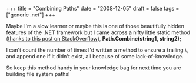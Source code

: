 +++
title = "Combining Paths"
date = "2008-12-05"
draft = false
tags = ["generic .net"]
+++

<p>
Maybe I'm a slow learner or maybe this is one of those beautifully hidden features of the .NET framework but I came across a nifty little static method (<a href="http://stackoverflow.com/questions/9033/hidden-features-of-c#9401" target="_blank">thanks to this post on StackOverflow</a>), <strong>Path.Combine(string1, string2);</strong>
</p>
<p>
I can't count the number of times I'd written a method to ensure a trailing \, and append one if it didn't exist, all because of some lack-of-knowledge.
</p>
<p>
So keep this method handy in your knowledge bag for next time you are building file system paths!
</p>